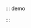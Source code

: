 ::: demo

<template>
  <lay-table></lay-table>
</template>

<script>
import { ref } from 'vue'

export default {
  setup() {
    return {
    }
  }
}
</script>

:::